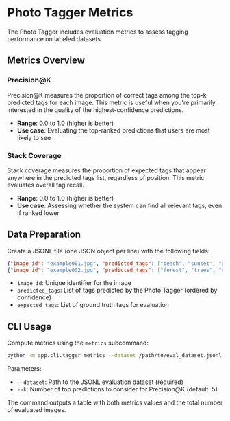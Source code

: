 # Photo Tagger Metrics

The Photo Tagger includes evaluation metrics to assess tagging performance on labeled datasets.

## Metrics Overview

### Precision@K
Precision@K measures the proportion of correct tags among the top-k predicted tags for each image. This metric is useful when you're primarily interested in the quality of the highest-confidence predictions.

- **Range**: 0.0 to 1.0 (higher is better)
- **Use case**: Evaluating the top-ranked predictions that users are most likely to see

### Stack Coverage
Stack coverage measures the proportion of expected tags that appear anywhere in the predicted tags list, regardless of position. This metric evaluates overall tag recall.

- **Range**: 0.0 to 1.0 (higher is better)
- **Use case**: Assessing whether the system can find all relevant tags, even if ranked lower

## Data Preparation

Create a JSONL file (one JSON object per line) with the following fields:

```json
{"image_id": "example001.jpg", "predicted_tags": ["beach", "sunset", "ocean"], "expected_tags": ["beach", "sunset"]}
{"image_id": "example002.jpg", "predicted_tags": ["forest", "trees", "nature"], "expected_tags": ["forest", "hiking"]}
```

- `image_id`: Unique identifier for the image
- `predicted_tags`: List of tags predicted by the Photo Tagger (ordered by confidence)
- `expected_tags`: List of ground truth tags for evaluation

## CLI Usage

Compute metrics using the `metrics` subcommand:

```bash
python -m app.cli.tagger metrics --dataset /path/to/eval_dataset.jsonl --k 5
```

Parameters:
- `--dataset`: Path to the JSONL evaluation dataset (required)
- `--k`: Number of top predictions to consider for Precision@K (default: 5)

The command outputs a table with both metrics values and the total number of evaluated images.
